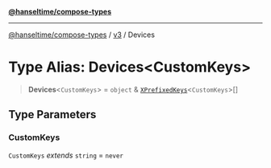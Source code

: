 [**@hanseltime/compose-types**](../../../../README.md)

***

[@hanseltime/compose-types](../../../../README.md) / [v3](../README.md) / Devices

# Type Alias: Devices\<CustomKeys\>

> **Devices**\<`CustomKeys`\> = `object` & [`XPrefixedKeys`](XPrefixedKeys.md)\<`CustomKeys`\>[]

## Type Parameters

### CustomKeys

`CustomKeys` *extends* `string` = `never`
